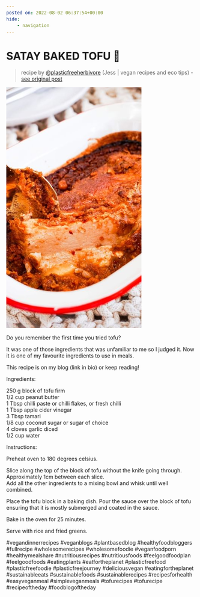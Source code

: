 ```yaml
---
posted on: 2022-08-02 06:37:54+00:00
hide:
    - navigation
---
```


# SATAY BAKED TOFU 🌱  

> recipe by [@plasticfreeherbivore](https://www.instagram.com/plasticfreeherbivore/) 
(Jess | vegan recipes and eco tips) - [see original post](https://instagram.com/p/Cgv0725JuEP)

![](../img/plasticfreeherbivore_02-08-2022_0608.png)

  
Do you remember the first time you tried tofu?   
  
It was one of those ingredients that was unfamiliar to me so I judged it. Now it is one of my favourite ingredients to use in meals.   
  
This recipe is on my blog (link in bio) or keep reading!  
  
Ingredients:  
  
250 g block of tofu firm  
1/2 cup peanut butter  
1 Tbsp chilli paste or chilli flakes, or fresh chilli  
1 Tbsp apple cider vinegar  
3 Tbsp tamari  
1/8 cup coconut sugar or sugar of choice  
4 cloves garlic diced  
1/2 cup water  
  
Instructions:  
  
Preheat oven to 180 degrees celsius.  
  
Slice along the top of the block of tofu without the knife going through. Approximately 1cm between each slice.  
Add all the other ingredients to a mixing bowl and whisk until well combined.  
  
Place the tofu block in a baking dish. Pour the sauce over the block of tofu ensuring that it is mostly submerged and coated in the sauce.  
  
Bake in the oven for 25 minutes.  
  
Serve with rice and fried greens.  
  
\#vegandinnerrecipes \#veganblogs \#plantbasedblog \#healthyfoodbloggers \#fullrecipe \#wholesomerecipes \#wholesomefoodie \#veganfoodporn \#healthymealshare \#nutritiousrecipes \#nutritiousfoods \#feelgoodfoodplan \#feelgoodfoods \#eatingplants \#eatfortheplanet \#plasticfreefood \#plasticfreefoodie \#plasticfreejourney \#deliciousvegan \#eatingfortheplanet \#sustainableeats \#sustainablefoods \#sustainablerecipes \#recipesforhealth \#easyveganmeal \#simpleveganmeals \#tofurecipes \#tofurecipe \#recipeoftheday \#foodblogoftheday   